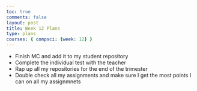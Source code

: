 ```yaml
---
toc: true
comments: false
layout: post
title: Week 12 Plans
type: plans
courses: { compsci: {week: 12} }
---
```


- Finish MC and add it to my student repository
- Complete the individual test with the teacher
- Rap up all my repositories for the end of the trimester
- Double check all my assignments and make sure I get the most points I can on all my assignmnets